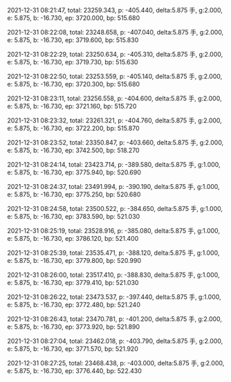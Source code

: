 2021-12-31 08:21:47, total: 23259.343, p: -405.440, delta:5.875 手, g:2.000, e: 5.875, b: -16.730, ep: 3720.000, bp: 515.680

2021-12-31 08:22:08, total: 23248.658, p: -407.040, delta:5.875 手, g:2.000, e: 5.875, b: -16.730, ep: 3719.600, bp: 515.830

2021-12-31 08:22:29, total: 23250.634, p: -405.310, delta:5.875 手, g:2.000, e: 5.875, b: -16.730, ep: 3719.730, bp: 515.630

2021-12-31 08:22:50, total: 23253.559, p: -405.140, delta:5.875 手, g:2.000, e: 5.875, b: -16.730, ep: 3720.300, bp: 515.680

2021-12-31 08:23:11, total: 23256.558, p: -404.600, delta:5.875 手, g:2.000, e: 5.875, b: -16.730, ep: 3721.160, bp: 515.720

2021-12-31 08:23:32, total: 23261.321, p: -404.760, delta:5.875 手, g:2.000, e: 5.875, b: -16.730, ep: 3722.200, bp: 515.870

2021-12-31 08:23:52, total: 23350.847, p: -403.660, delta:5.875 手, g:2.000, e: 5.875, b: -16.730, ep: 3742.500, bp: 518.270

2021-12-31 08:24:14, total: 23423.714, p: -389.580, delta:5.875 手, g:1.000, e: 5.875, b: -16.730, ep: 3775.940, bp: 520.690

2021-12-31 08:24:37, total: 23491.994, p: -390.190, delta:5.875 手, g:1.000, e: 5.875, b: -16.730, ep: 3775.250, bp: 520.680

2021-12-31 08:24:58, total: 23500.522, p: -384.650, delta:5.875 手, g:1.000, e: 5.875, b: -16.730, ep: 3783.590, bp: 521.030

2021-12-31 08:25:19, total: 23528.916, p: -385.080, delta:5.875 手, g:1.000, e: 5.875, b: -16.730, ep: 3786.120, bp: 521.400

2021-12-31 08:25:39, total: 23535.471, p: -388.120, delta:5.875 手, g:1.000, e: 5.875, b: -16.730, ep: 3779.800, bp: 520.990

2021-12-31 08:26:00, total: 23517.410, p: -388.830, delta:5.875 手, g:1.000, e: 5.875, b: -16.730, ep: 3779.410, bp: 521.030

2021-12-31 08:26:22, total: 23473.537, p: -397.440, delta:5.875 手, g:1.000, e: 5.875, b: -16.730, ep: 3772.480, bp: 521.240

2021-12-31 08:26:43, total: 23470.781, p: -401.200, delta:5.875 手, g:2.000, e: 5.875, b: -16.730, ep: 3773.920, bp: 521.890

2021-12-31 08:27:04, total: 23462.018, p: -403.790, delta:5.875 手, g:2.000, e: 5.875, b: -16.730, ep: 3771.570, bp: 521.920

2021-12-31 08:27:25, total: 23468.438, p: -403.000, delta:5.875 手, g:2.000, e: 5.875, b: -16.730, ep: 3776.440, bp: 522.430
